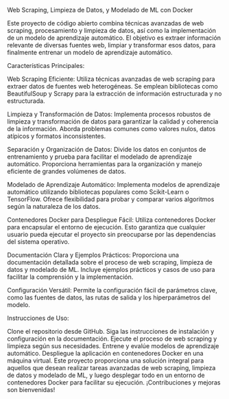 Web Scraping, Limpieza de Datos, y Modelado de ML con Docker

Este proyecto de código abierto combina técnicas avanzadas de web scraping, procesamiento y limpieza de datos, así como la implementación de un modelo de aprendizaje automático. El objetivo es extraer información relevante de diversas fuentes web, limpiar y transformar esos datos, para finalmente entrenar un modelo de aprendizaje automático.

Características Principales:

Web Scraping Eficiente: Utiliza técnicas avanzadas de web scraping para extraer datos de fuentes web heterogéneas. Se emplean bibliotecas como BeautifulSoup y Scrapy para la extracción de información estructurada y no estructurada.

Limpieza y Transformación de Datos: Implementa procesos robustos de limpieza y transformación de datos para garantizar la calidad y coherencia de la información. Aborda problemas comunes como valores nulos, datos atípicos y formatos inconsistentes.

Separación y Organización de Datos: Divide los datos en conjuntos de entrenamiento y prueba para facilitar el modelado de aprendizaje automático. Proporciona herramientas para la organización y manejo eficiente de grandes volúmenes de datos.

Modelado de Aprendizaje Automático: Implementa modelos de aprendizaje automático utilizando bibliotecas populares como Scikit-Learn o TensorFlow. Ofrece flexibilidad para probar y comparar varios algoritmos según la naturaleza de los datos.

Contenedores Docker para Despliegue Fácil: Utiliza contenedores Docker para encapsular el entorno de ejecución. Esto garantiza que cualquier usuario pueda ejecutar el proyecto sin preocuparse por las dependencias del sistema operativo.

Documentación Clara y Ejemplos Prácticos: Proporciona una documentación detallada sobre el proceso de web scraping, limpieza de datos y modelado de ML. Incluye ejemplos prácticos y casos de uso para facilitar la comprensión y la implementación.

Configuración Versátil: Permite la configuración fácil de parámetros clave, como las fuentes de datos, las rutas de salida y los hiperparámetros del modelo.

Instrucciones de Uso:

Clone el repositorio desde GitHub.
Siga las instrucciones de instalación y configuración en la documentación.
Ejecute el proceso de web scraping y limpieza según sus necesidades.
Entrene y evalúe modelos de aprendizaje automático.
Despliegue la aplicación en contenedores Docker en una máquina virtual.
Este proyecto proporciona una solución integral para aquellos que desean realizar tareas avanzadas de web scraping, limpieza de datos y modelado de ML, y luego desplegar todo en un entorno de contenedores Docker para facilitar su ejecución. ¡Contribuciones y mejoras son bienvenidas!